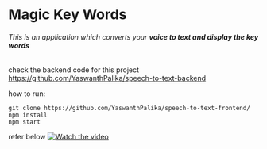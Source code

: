 # Magic Key Words
###### This is an application which converts your **voice to text and display the key words**
check the backend code for this project https://github.com/YaswanthPalika/speech-to-text-backend

how to run:
```
git clone https://github.com/YaswanthPalika/speech-to-text-frontend/
npm install
npm start
```
refer below
[![Watch the video](https://i.imgur.com/vKb2F1B.png)]([https://youtu.be/vt5fpE0bzSY](https://res.cloudinary.com/doaejwdmk/video/upload/v1669908819/speech_ug9tke.mp4))

